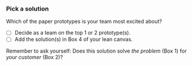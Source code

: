 ### Pick a solution

Which of the paper prototypes is your team most excited about? 

- [ ] Decide as a team on the top 1 or 2 prototype(s).
- [ ] Add the solution(s) in Box 4 of your lean canvas.

Remember to ask yourself: Does this solution solve *the problem* (Box 1) for *your customer* (Box 2)?

